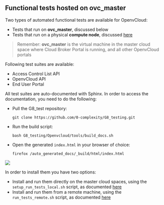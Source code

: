 ## Functional tests hosted on ovc_master

Two types of automated functional tests are available for OpenvCloud:
- Tests that run on **ovc_master**, discussed below
- Tests that run on a physical **compute node**, discussed [here](../compute_node_hosted/compute_node_hosted.md)

> Remember: **ovc_master** is the virtual machine in the master cloud space where Cloud Broker Portal is running, and all other OpenvCloud portals


Following test suites are available:
- Access Control List API 
- OpenvCloud API
- End User Portal

All test suites are auto-documented with Sphinx. In order to access the documentation, you need to do the following:
- Pull the G8_test repository:
  ```
  git clone https://github.com/0-complexity/G8_testing.git
  ```
- Run the build script:
  ```
  bash G8_testing/Openvcloud/tools/build_docs.sh
  ```
- Open the generated `index.html` in your browser of choice:
  ```
  firefox /auto_generated_docs/_build/html/index.html
  ````

![](documentation.png)


In order to install them you have two options:
- Install and run them directly on the master cloud spaces, using the `setup_run_tests_local.sh` script, as documented [here](local_setup.md)
- Install and run them from a remote machine, using the `run_tests_remote.sh` script, as documented [here](remote_setup.md)